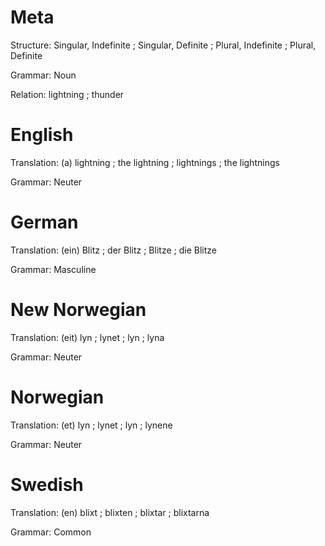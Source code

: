 Meta
====

Structure: Singular, Indefinite ; Singular, Definite ; Plural, Indefinite ; Plural, Definite

Grammar:   Noun

Relation:  lightning ; thunder



English
=======

Translation: (a) lightning ; the lightning ; lightnings ; the lightnings

Grammar:     Neuter



German
======

Translation: (ein) Blitz ; der Blitz ; Blitze ; die Blitze

Grammar:     Masculine



New Norwegian
=============

Translation: (eit) lyn ; lynet ; lyn ; lyna

Grammar:     Neuter



Norwegian
=========

Translation: (et) lyn ; lynet ; lyn ; lynene

Grammar:     Neuter



Swedish
=======

Translation: (en) blixt ; blixten ; blixtar ; blixtarna

Grammar:     Common
